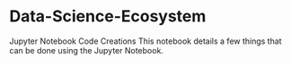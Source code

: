 # Data-Science-Ecosystem
Jupyter Notebook Code Creations
This notebook details a few things that can be done using the Jupyter Notebook.
